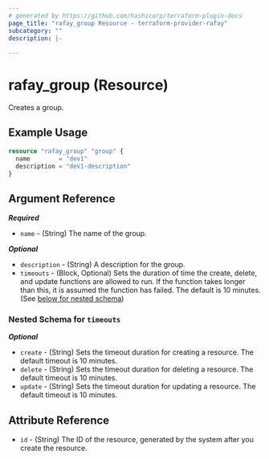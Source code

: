 ```yaml
---
# generated by https://github.com/hashicorp/terraform-plugin-docs
page_title: "rafay_group Resource - terraform-provider-rafay"
subcategory: ""
description: |-
  
---
```


# rafay_group (Resource)

Creates a group. 


## Example Usage

```terraform
resource "rafay_group" "group" {
  name        = "dev1"
  description = "dev1-description"
}
```

<!-- schema generated by tfplugindocs -->
## Argument Reference 

***Required***

- `name` - (String) The name of the group. 


***Optional***

- `description` - (String) A description for the group. 
- `timeouts` - (Block, Optional) Sets the duration of time the create, delete, and update functions are allowed to run. If the function takes longer than this, it is assumed the function has failed. The default is 10 minutes. (See [below for nested schema](#nestedblock--timeouts))


<a id="nestedblock--timeouts"></a>
### Nested Schema for `timeouts`

***Optional***

- `create` - (String) Sets the timeout duration for creating a resource. The default timeout is 10 minutes. 
- `delete` - (String) Sets the timeout duration for deleting a resource. The default timeout is 10 minutes. 
- `update` - (String) Sets the timeout duration for updating a resource. The default timeout is 10 minutes. 


## Attribute Reference 

- `id` - (String) The ID of the resource, generated by the system after you create the resource.

